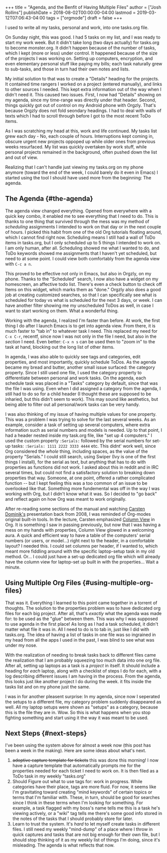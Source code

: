 +++
title = "Agenda, and the Benfit of Having Multiple Files"
author = ["Josh Rollins"]
publishDate = 2018-08-02T00:00:00-04:00
lastmod = 2019-03-12T07:06:43-04:00
tags = ["orgmode"]
draft = false
+++

I used to write all my tasks, personal and work, into one tasks.org
file.

On Sunday night, this was good. I had 5 tasks on my list, and I was
ready to start my work week. But it didn't take long (two days
actually) for tasks.org to become monster.org. It didn't happen
because of the number of tasks, which I kept (more or less) under
control. It happened because of the size of the projects I was
working on. Setting up computers, encryption, and even elementary
personal stuff like paying my bills; each task naturally grew to
sub-tasks, and those in turn had their own notes and lists.

My initial solution to that was to create a "Details" heading for
the projects. It contained time rangers I worked on a project
(entered manually), and links to other sources I needed. This kept
extra information out of the way when I didn't need it. This caused
two issues. First, I now had "Details" showing on my agenda, since
my time-range was directly under that header. Second, things
quickly got out of control on my Android phone with Orgzly. That's
because Orgzly does not fold seondary headings. I had to deal with
walls of texts which I had to scroll through before I got to the most
recent ToDo items.

As I was scratching my head at this, work and life continued. My
tasks list grew each day - No, each couple of hours. Interruptions
kept coming in, obscure urgent new projects oppoped up while older
ones from previous weeks resurfaced. My list was quickly overtaken
by work stuff, while personal projects remained in the background,
often pushed down the list and out of view.

Realizing that I can't handle just viewing my tasks.org on my phone
anymore (toward the end of the week, I could barely do it even in
Emacs) I started using the tool I should have used more from the
beginning: The agenda.


## The Agenda {#the-agenda}

The agenda view changed everything. Opened from everywhere with a
quick key combo, it enabled me to see everything that I need to
do. This is thanks to one thing that survived through the mess was
my method of _scheduling_ assignments I intended to work on that
day or in the next couple of hours. I picked this habit from one of
the old Org tutorials floating around, which I cannot find right
now. Scheduling means I still had a wall of ToDo items in
tasks.org, but I only scheduled up to 5 things I intended to work
on. I am only human, after all. Scheduling showed me what I wanted
to do, and ToDo keywords showed me assignments that I haven't yet
scheduled, but need to at some point. I could view both
comfortably from the agenda view with `C-c a n`.

This proved to be effective not only in Emacs, but also in Orgzly,
on my phone. Thanks to the "Scheduled" search, I now also have a
widget on my homescreen, an affective todo list. There's even a
check button to check off Items on this widget, which marks them as
"done." Orgzly also does a good job at creating customized
searches, so that I can specifically see what is scheduled for
today vs what is scheduled for the next 3 days, or week. I can have
another filter showing me my unscheduled ToDos as well, in case I
want to start working on them. What a wonderful thing.

Working with the agenda, I realized I'm faster than before. At
work, the first thing I do after I launch Emacs is to get into
agenda view. From there, it is much faster to "tab in" to whatever
task I need. This replaced my need for `C-x C-r`, recentf,
since now I was not only in the file I need, but also in the
_section_ I need. Even better: `C-x n s` can be used then to "zoom
in" to the task at hand, blocking out the long list of other items.

In agenda, I was also able to quickly see tags and categories, edit
properties, and most importantly, quickly schedule ToDos. As the
agenda became my bread and butter, another small issue surfaced:
the category property. Since I still used one file, I used the category
property to differentiate between personal and work tasks. On the
agenda, each schedule task was placed in a "Tasks" category by
default, since that was the file I was using. Even when I did
assigned a category from the agenda, I still had to do so for a child
header (I thought these are supposed to be inharied, but this
didn't seem to work). This may sound like aesthetics, but being
able to filter out all personal/work tasks can be very handy.

I was also thinking of my issue of having multiple values for one
property. This was a problem I was trying to solve for the last
several weeks. As an example, consider a task of setting up several
computers, where extra information such as serial numbers and
models is needed. Up to that point, I had a header nested inside my
task.org file, like "set up 4 computers." I used the custom
property `:Serials:` followed by the serial numbers for set-up
tasks: `:Serials: 1111 2222 3333 4444` etc. This didnt' work well,
since Org considered the _whole_ thing, including spaces, as the
value of the property "Serials." I could still search, using Swiper
(Ivy is one of the first things I install), for the serial as text,
but anything that has to do with properties as functions did not
work. I asked about this in reddit and in IRC several times, but
could not find a satisfactory solution to breaking down properties
that way. Someone, at one point, offered a rather complicated
function -- but I kept feeling this was a too common of an issue to
be overlooked like that. Something more fundemental was off in the
way I was working with Org, but I didn't know what it was. So I
decided to "go back" and reflect again on how Org was meant to work
originally.

After re-reading some sections of the manual and watching [Carsten
Dominik's](https://www.youtube.com/watch?v%3DoJTwQvgfgMM#t%3D1m20s) presentation back from 2008, I was reminded of Org-modes
original built-in tools. In the lecture, Carsten emphasized [Column
View](https://orgmode.org/manual/Column-view.html) in Org. It is something I saw in passing previously, but now
that I was having a mess on my hands with properties, Column View
glowed in a welcoming aura. A quick and efficient way to have a
table of the computers' serial numbers (or users, or model...)
right next to the header, in a comfortable layout? I needed this. I
could set columns per header, if I wanted to, which meant more
fiddling around with the specific laptop-setup task in my old
method. Or... I could just have a set-up dedicated org file which will
already have the column view for laptop-set up built in with the
properties... Wait a minute.


## Using Multiple Org Files {#using-multiple-org-files}

That was it. Everything I learned to this point came together in a
torrent of thoughts. The solution to the properties problem was to
have dedicated org files for each big project. After all, that's
_exactly_ what the agenda was made for: to be used as the "glue"
between them. This was why I was supposed to use agenda in the
first place! As long as I had a task scheduled, it didn't matter
what file it was in. All I need to do is to tab in, just like I did
with tasks.org. The idea of having a list of tasks in one file was
so ingrained in my head from all the apps I used in the past, I was
blind to see what was under my nose.

With the realization of needing to break tasks back to different
files came the realization that I am probably squeezing too much
data into one org file. After all, setting up laptops as a task is
a _project_ in itself. It should include a heading for _each_
laptop, along with a checklist of steps I do for each, with a log
describing different issues I am having in the process. From the
agenda, this looks just like another project I do during the week.
it fits inside the tasks list and on my phone just the
same.

I was in for another pleasent surprise: In my agenda, since now I
seperated the setups to a different file, my category problem
suddenly disappeared as well. All my laptop setups were shown as
"setups" as a category, because this is the file they are
in. Wow. So this is what happens when you stop fighting something and
start using it the way it was meant to be used.


## Next Steps {#next-steps}

I've been using the system above for almost a week now (this post has
been a week in the making). Here are some ideas about what's next.

1.  ~~adoptive capture template for tickets~~ this was done this morning!  I
    now have a capture template that automatically prompts me for the
    properties needed for each ticket I need to work on. It is then filed
    as a ToDo task in my weekly "tasks.org"
2.  Should Figure out what to use tags for: work in progress. While categories
    have their place, tags are more fluid. For now, it seems like I'm
    gravitating toward creating "mind keywords" of certain topics or
    terms that I'm familiar with. These, in turn, should be good for
    searches since I think in these terms when I'm looking for
    something. For example, a task flagged with my boss's name tells me
    this is a task he's viewing actively, or a "wiki" tag tells me
    there's some good info stored in the notes of the tasks that I
    should probably store for later.
3.  Learn to trust the system. It's _hard_ to let myself create tasks
    in different files. I still need my weekly "mind-dump" of a place
    where I throw in quick captures and tasks that are not big enough
    for their own file, but I should stop thinking of it as my weekly
    list of things I'm doing, since it's misleading. The agenda is what
    reflects that now.